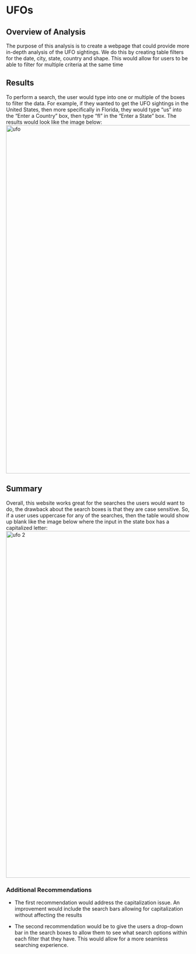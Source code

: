 # UFOs
## Overview of Analysis
The purpose of this analysis is to create a webpage that could provide more in-depth analysis of the UFO sightings. We do this by creating table filters for the date, city, state, country and shape. This would allow for users to be able to filter for multiple criteria at the same time

## Results
To perform a search, the user would type into one or multiple of the boxes to filter the data. For example, if they wanted to get the UFO sightings in the United States, then more specifically in Florida, they would type “us” into the “Enter a Country” box, then type “fl” in the “Enter a State” box. The results would look like the image below:
<img width="951" alt="ufo" src="https://user-images.githubusercontent.com/64383146/179857464-4f878e29-13e3-4a2e-ae6d-a53f756dbee3.png">

## Summary
Overall, this website works great for the searches the users would want to do, the drawback about the search boxes is that they are case sensitive. So, if a user uses uppercase for any of the searches, then the table would show up blank like the image below where the input in the state box has a capitalized letter:
<img width="947" alt="ufo 2" src="https://user-images.githubusercontent.com/64383146/179859184-5f0927a3-a25c-4ebb-9dca-1b2650e0477a.png">

### Additional Recommendations
-	The first recommendation would address the capitalization issue. An improvement would include the search bars allowing for capitalization without affecting the results

-	The second recommendation would be to give the users a drop-down bar in the search boxes to allow them to see what search options within each filter that they have. This would allow for a more seamless searching experience. 
